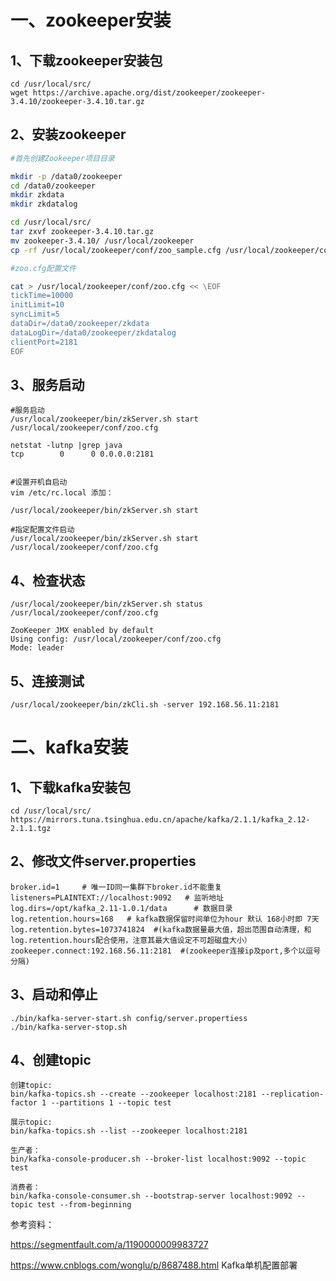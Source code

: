 # 一、zookeeper安装

## 1、下载zookeeper安装包

```
cd /usr/local/src/
wget https://archive.apache.org/dist/zookeeper/zookeeper-3.4.10/zookeeper-3.4.10.tar.gz
```

## 2、安装zookeeper
```bash
#首先创建Zookeeper项目目录

mkdir -p /data0/zookeeper
cd /data0/zookeeper
mkdir zkdata
mkdir zkdatalog

cd /usr/local/src/
tar zxvf zookeeper-3.4.10.tar.gz
mv zookeeper-3.4.10/ /usr/local/zookeeper
cp -rf /usr/local/zookeeper/conf/zoo_sample.cfg /usr/local/zookeeper/conf/zoo.cfg

#zoo.cfg配置文件

cat > /usr/local/zookeeper/conf/zoo.cfg << \EOF
tickTime=10000
initLimit=10
syncLimit=5
dataDir=/data0/zookeeper/zkdata
dataLogDir=/data0/zookeeper/zkdatalog
clientPort=2181
EOF
```

## 3、服务启动
```
#服务启动
/usr/local/zookeeper/bin/zkServer.sh start /usr/local/zookeeper/conf/zoo.cfg

netstat -lutnp |grep java
tcp        0      0 0.0.0.0:2181  


#设置开机自启动
vim /etc/rc.local 添加：

/usr/local/zookeeper/bin/zkServer.sh start

#指定配置文件启动
/usr/local/zookeeper/bin/zkServer.sh start /usr/local/zookeeper/conf/zoo.cfg
```

## 4、检查状态
```
/usr/local/zookeeper/bin/zkServer.sh status /usr/local/zookeeper/conf/zoo.cfg

ZooKeeper JMX enabled by default
Using config: /usr/local/zookeeper/conf/zoo.cfg
Mode: leader
```

## 5、连接测试

```
/usr/local/zookeeper/bin/zkCli.sh -server 192.168.56.11:2181

```

# 二、kafka安装

## 1、下载kafka安装包
```
cd /usr/local/src/
https://mirrors.tuna.tsinghua.edu.cn/apache/kafka/2.1.1/kafka_2.12-2.1.1.tgz

```

## 2、修改文件server.properties
```
broker.id=1     # 唯一ID同一集群下broker.id不能重复
listeners=PLAINTEXT://localhost:9092   # 监听地址
log.dirs=/opt/kafka_2.11-1.0.1/data      # 数据目录
log.retention.hours=168   # kafka数据保留时间单位为hour 默认 168小时即 7天 
log.retention.bytes=1073741824  #(kafka数据量最大值，超出范围自动清理，和 log.retention.hours配合使用，注意其最大值设定不可超磁盘大小）
zookeeper.connect:192.168.56.11:2181  #(zookeeper连接ip及port,多个以逗号分隔)
```

## 3、启动和停止
```
./bin/kafka-server-start.sh config/server.propertiess
./bin/kafka-server-stop.sh
```

## 4、创建topic
```
创建topic:
bin/kafka-topics.sh --create --zookeeper localhost:2181 --replication-factor 1 --partitions 1 --topic test

展示topic:
bin/kafka-topics.sh --list --zookeeper localhost:2181

生产者：
bin/kafka-console-producer.sh --broker-list localhost:9092 --topic test

消费者：
bin/kafka-console-consumer.sh --bootstrap-server localhost:9092 --topic test --from-beginning
```



参考资料：

https://segmentfault.com/a/1190000009983727

https://www.cnblogs.com/wonglu/p/8687488.html  Kafka单机配置部署
